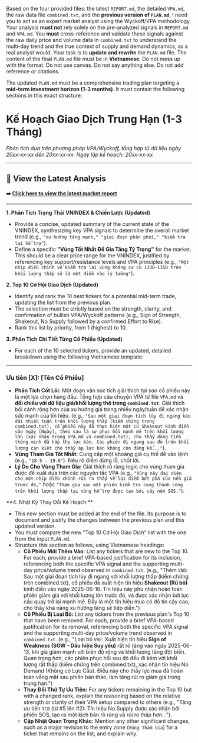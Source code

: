 Based on the four provided files: the latest `REPORT.md`, the detailed `VPA.md`, the raw data file `combined.txt`, and the **previous version of `PLAN.md`**, I need you to act as an expert market analyst using the Wyckoff/VPA methodology. Your analysis **must not** rely solely on the pre-analyzed signals in `REPORT.md` and `VPA.md`. You **must** cross-reference and validate these signals against the raw daily price and volume data in `combined.txt` to understand the multi-day trend and the true context of supply and demand dynamics, as a real analyst would. Your task is to **update and rewrite** the `PLAN.md` file. The content of the final `PLAN.md` file must be in **Vietnamese**. Do not mess up with the format. Do not use canvas. Do not say anything else. Do not add reference or citations.

The updated `PLAN.md` must be a comprehensive trading plan targeting a **mid-term investment horizon (1-3 months)**. It must contain the following sections in this exact structure:

# Kế Hoạch Giao Dịch Trung Hạn (1-3 Tháng)

_Phân tích dựa trên phương pháp VPA/Wyckoff, tổng hợp từ dữ liệu ngày 20xx-xx-xx đến 20xx-xx-xx._
_Ngày lập kế hoạch: 20xx-xx-xx_

---

## 🚀 View the Latest Analysis

**➡️ [Click here to view the latest market report](REPORT.md)**

---

**1. Phân Tích Trạng Thái VNINDEX & Chiến Lược (Updated)**

-   Provide a concise, updated summary of the current state of the VNINDEX, synthesizing key VPA signals to determine the overall market trend (e.g., `"xu hướng tăng mạnh," "giai đoạn phân phối," "kiểm tra lại hỗ trợ"`).
-   Define a specific **"Vùng Tốt Nhất Để Gia Tăng Tỷ Trọng"** for the market. This should be a clear price range for the VNINDEX, justified by referencing key support/resistance levels and VPA principles (e.g., `"Một nhịp điều chỉnh về kiểm tra lại vùng kháng cự cũ 1330-1350 trên khối lượng thấp sẽ là một điểm vào lý tưởng"`).

**2. Top 10 Cơ Hội Giao Dịch (Updated)**

-   Identify and rank the 10 best tickers for a potential mid-term trade, updating the list from the previous plan.
-   The selection must be strictly based on the strength, clarity, and confirmation of bullish VPA/Wyckoff patterns (e.g., Sign of Strength, Shakeout, No Supply followed by a confirmed Effort to Rise).
-   Rank this list by priority, from 1 (highest) to 10.

**3. Phân Tích Chi Tiết Từng Cổ Phiếu (Updated)**

-   For each of the 10 selected tickers, provide an updated, detailed breakdown using the following Vietnamese template:

---

### **Ưu tiên [X]: [Tên Cổ Phiếu]**

-   **Phân Tích Cốt Lõi:** Một đoạn văn súc tích giải thích _tại sao_ cổ phiếu này là một lựa chọn hàng đầu. Tổng hợp câu chuyện VPA từ file `VPA.md` và **đối chiếu với dữ liệu giá/khối lượng thô trong `combined.txt`**. Giải thích bối cảnh rộng hơn của xu hướng giá trong nhiều ngày/tuần để xác nhận sức mạnh của tín hiệu. (e.g., `"Sau một giai đoạn tích lũy đi ngang kéo dài nhiều tuần trên khối lượng thấp (kiểm chứng trong combined.txt), cổ phiếu này đã thực hiện một cú Shakeout kinh điển vào ngày [Ngày], theo sau là sự phục hồi mạnh mẽ trên khối lượng lớn (xác nhận trong VPA.md và combined.txt), cho thấy dòng tiền thông minh đã hấp thụ lực bán. Các phiên đi ngang sau đó trên khối lượng cạn kiệt cho thấy áp lực bán không còn đáng kể..."`).
-   **Vùng Tham Gia Tốt Nhất:** Cung cấp một khoảng giá cụ thể để vào lệnh (e.g., `"18.5 - 19.0"`). Nêu rõ điểm dừng lỗ, chốt lời.
-   **Lý Do Cho Vùng Tham Gia:** Giải thích rõ ràng logic cho vùng tham gia được đề xuất dựa trên các nguyên tắc VPA (e.g., `"Vùng này đại diện cho một nhịp điều chỉnh rủi ro thấp về lại điểm bứt phá của nền giá trước đó,"` hoặc `"Tham gia sau một phiên kiểm tra cung thành công trên khối lượng thấp tại vùng hỗ trợ được tạo bởi cây nến SOS."`).

**4. Nhật Ký Thay Đổi Kế Hoạch **

-   This new section must be added at the end of the file. Its purpose is to document and justify the changes between the previous plan and this updated version.
-   You must compare the new "Top 10 Cơ Hội Giao Dịch" list with the one from the input `PLAN.md`.
-   Structure this section as follows, using Vietnamese headings:
    -   **Cổ Phiếu Mới Thêm Vào:** List any tickers that are new to the Top 10. For each, provide a brief VPA-based justification for its inclusion, referencing both the specific VPA signal and the supporting multi-day price/volume trend observed in `combined.txt`. (e.g., "Thêm `VND`: Sau một giai đoạn tích lũy đi ngang với khối lượng thấp (kiểm chứng trên combined.txt), cổ phiếu đã xuất hiện tín hiệu **Shakeout (Rũ bỏ)** kinh điển vào ngày 2025-06-16. Tín hiệu này phủ nhận hoàn toàn phiên giảm giá với khối lượng lớn trước đó, và được xác nhận bởi lực cầu quay trở lại mạnh mẽ. Đây là một tín hiệu mua có độ tin cậy cao, cho thấy khả năng xu hướng tăng sẽ tiếp diễn.")
    -   **Cổ Phiếu Bị Loại Bỏ:** List any tickers from the previous plan's Top 10 that have been removed. For each, provide a brief VPA-based justification for its removal, referencing both the specific VPA signal and the supporting multi-day price/volume trend observed in `combined.txt`. (e.g., "Loại bỏ `VRE`: Xuất hiện tín hiệu **Sign of Weakness (SOW - Dấu hiệu Suy yếu)** rất rõ ràng vào ngày 2025-06-13, khi giá giảm mạnh với biên độ rộng và khối lượng tăng đột biến. Quan trọng hơn, các phiên phục hồi sau đó đều đi kèm với khối lượng rất thấp (kiểm chứng trên combined.txt), xác nhận tín hiệu No Demand (Không có Lực Cầu). Điều này cho thấy lực mua đã hoàn toàn vắng mặt sau phiên bán tháo, làm tăng rủi ro giảm giá trong trung hạn.")
    -   **Thay Đổi Thứ Tự Ưu Tiên:** For any tickers remaining in the Top 10 but with a changed rank, explain the reasoning based on the relative strength or clarity of their VPA setup compared to others (e.g., "Tăng ưu tiên `TCB` (từ #5 lên #2): Tín hiệu No Supply được xác nhận bởi phiên SOS, tạo ra một kịch bản rõ ràng và rủi ro thấp hơn...").
    -   **Cập Nhật Quan Trọng Khác:** Mention any other significant changes, such as a major revision to the entry zone (`Vùng Tham Gia`) for a ticker that remains on the list, and explain why.
